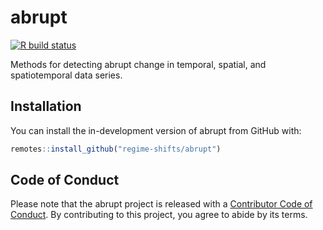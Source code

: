 # abrupt

<!-- badges: start -->
[![R build status](https://github.com/regime-shifts/abrupt/workflows/R-CMD-check/badge.svg)](https://github.com/regime-shifts/abrupt/actions)
<!-- badges: end -->

Methods for detecting abrupt change in temporal, spatial, and spatiotemporal data series.

## Installation

You can install the in-development version of abrupt from GitHub with:

``` r
remotes::install_github("regime-shifts/abrupt")
```

## Code of Conduct

Please note that the abrupt project is released with a [Contributor Code of Conduct](https://contributor-covenant.org/version/2/0/CODE_OF_CONDUCT.html). By contributing to this project, you agree to abide by its terms.
